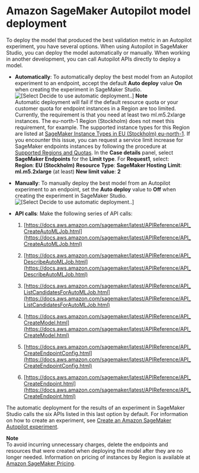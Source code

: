 # Amazon SageMaker Autopilot model deployment<a name="autopilot-deploy-models"></a>

To deploy the model that produced the best validation metric in an Autopilot experiment, you have several options\. When using Autopilot in SageMaker Studio, you can deploy the model automatically or manually\. When working in another development, you can call Autopilot APIs directly to deploy a model\.
+ **Automatically**: To automatically deploy the best model from an Autopilot experiment to an endpoint, accept the default **Auto deploy** value **On** when creating the experiment in SageMaker Studio\.  
![\[Select Decide to use automatic deployment..\]](http://docs.aws.amazon.com/sagemaker/latest/dg/images/autopilot/autopilot-auto-deploy.png)
**Note**  
Automatic deployment will fail if the default resource quota or your customer quota for endpoint instances in a Region are too limited\. Currently, the requirement is that you need at least two ml\.m5\.2xlarge instances\. The eu\-north\-1 Region \(Stockholm\) does not meet this requirement, for example\. The supported instance types for this Region are listed at [SageMaker Instance Types in EU \(Stockholm\) eu\-north\-1](http://aws.amazon.com/releasenotes/sagemaker-instance-types-in-stockholm-eu-north-1/)\. If you encounter this issue, you can request a service limit increase for SageMaker endpoints instances by following the procedure at [Supported Regions and Quotas](regions-quotas.md)\. In the **Case details** panel, select **SageMaker Endpoints** for the **Limit type**\. For **Request1**, select:  
**Region**: **EU \(Stockholm\)**
**Resource Type**: **SageMaker Hosting**
**Limit**: **ml\.m5\.2xlarge** \(at least\)
**New limit value**: **2**
 
+ **Manually**: To manually deploy the best model from an Autopilot experiment to an endpoint, set the **Auto deploy** value to **Off** when creating the experiment in SageMaker Studio\.  
![\[Select Decide to use automatic deployment..\]](http://docs.aws.amazon.com/sagemaker/latest/dg/images/autopilot/autopilot-manual-deploy.png)
+ **API calls**: Make the following series of API calls:

  1. [https://docs.aws.amazon.com/sagemaker/latest/APIReference/API_CreateAutoMLJob.html](https://docs.aws.amazon.com/sagemaker/latest/APIReference/API_CreateAutoMLJob.html)

  1. [https://docs.aws.amazon.com/sagemaker/latest/APIReference/API_DescribeAutoMLJob.html](https://docs.aws.amazon.com/sagemaker/latest/APIReference/API_DescribeAutoMLJob.html)

  1. [https://docs.aws.amazon.com/sagemaker/latest/APIReference/API_ListCandidatesForAutoMLJob.html](https://docs.aws.amazon.com/sagemaker/latest/APIReference/API_ListCandidatesForAutoMLJob.html)

  1. [https://docs.aws.amazon.com/sagemaker/latest/APIReference/API_CreateModel.html](https://docs.aws.amazon.com/sagemaker/latest/APIReference/API_CreateModel.html)

  1. [https://docs.aws.amazon.com/sagemaker/latest/APIReference/API_CreateEndpointConfig.html](https://docs.aws.amazon.com/sagemaker/latest/APIReference/API_CreateEndpointConfig.html)

  1. [https://docs.aws.amazon.com/sagemaker/latest/APIReference/API_CreateEndpoint.html](https://docs.aws.amazon.com/sagemaker/latest/APIReference/API_CreateEndpoint.html)

The automatic deployment for the results of an experiment in SageMaker Studio calls the six APIs listed in this last option by default\. For information on how to create an experiment, see [Create an Amazon SageMaker Autopilot experiment](autopilot-automate-model-development-create-experiment.md)\.

**Note**  
To avoid incurring unnecessary charges, delete the endpoints and resources that were created when deploying the model after they are no longer needed\. Information on pricing of instances by Region is available at [Amazon SageMaker Pricing](http://aws.amazon.com/sagemaker/pricing/)\.